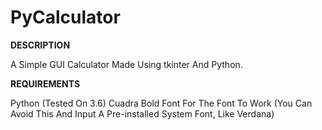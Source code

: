 # PyCalculator

**DESCRIPTION**

A Simple GUI Calculator Made Using tkinter And Python.

**REQUIREMENTS**

Python (Tested On 3.6)
Cuadra Bold Font For The Font To Work (You Can Avoid This And Input A Pre-installed System Font, Like Verdana)
